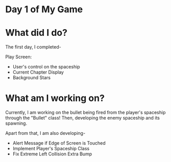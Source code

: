 # Day 1 of My Game


# What did I do?

The first day, I completed-

Play Screen:

* User's control on the spaceship
* Current Chapter Display
* Background Stars 

# What am I working on? 

Currently, I am working on the bullet being fired from the player's spaceship through the "Bullet" class! Then, developing the enemy spaceship and its spawning.

Apart from that, I am also developing-

* Alert Message if Edge of Screen is Touched
* Implement Player's Spaceship Class
* Fix Extreme Left Collision Extra Bump
